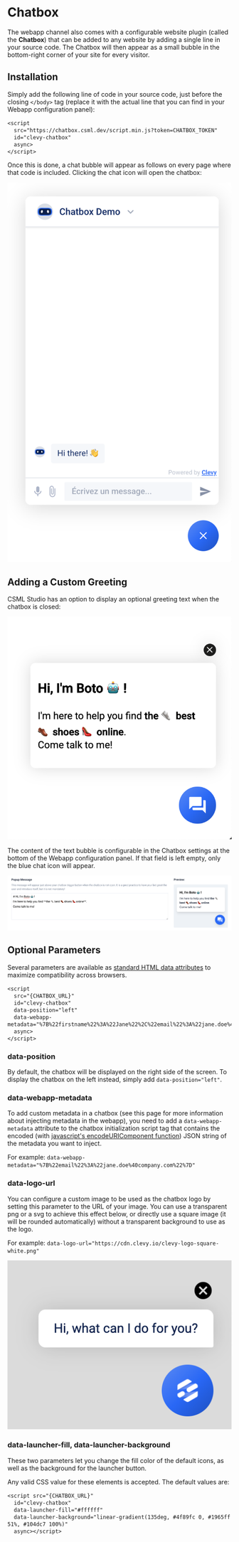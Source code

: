 # Chatbox

The webapp channel also comes with a configurable website plugin \(called the **Chatbox**\) that can be added to any website by adding a single line in your source code. The Chatbox will then appear as a small bubble in the bottom-right corner of your site for every visitor.

## Installation

Simply add the following line of code in your source code, just before the closing `</body>` tag \(replace it with the actual line that you can find in your Webapp configuration panel\):

```markup
<script
  src="https://chatbox.csml.dev/script.min.js?token=CHATBOX_TOKEN"
  id="clevy-chatbox"
  async>
</script>
```

Once this is done, a chat bubble will appear as follows on every page where that code is included. Clicking the chat icon will open the chatbox:

![](../../.gitbook/assets/image%20%2837%29.png)

## Adding a Custom Greeting

CSML Studio has an option to display an optional greeting text when the chatbox is closed:

![](../../.gitbook/assets/image%20%2836%29.png)

The content of the text bubble is configurable in the Chatbox settings at the bottom of the Webapp configuration panel. If that field is left empty, only the blue chat icon will appear.

![](../../.gitbook/assets/image%20%2838%29.png)

## Optional Parameters

Several parameters are available as [standard HTML data attributes](https://developer.mozilla.org/en-US/docs/Learn/HTML/Howto/Use_data_attributes) to maximize compatibility across browsers.

```markup
<script
  src="{CHATBOX_URL}"
  id="clevy-chatbox"
  data-position="left"
  data-webapp-metadata="%7B%22firstname%22%3A%22Jane%22%2C%22email%22%3A%22jane.doe%40company.com%22%7D"
  async>
</script>
```

### data-position

By default, the chatbox will be displayed on the right side of the screen. To display the chatbox on the left instead, simply add `data-position="left"`.

### data-webapp-metadata

To add custom metadata in a chatbox \(see this page for more information about injecting metadata in the webapp\), you need to add a `data-webapp-metadata` attribute to the chatbox initialization script tag that contains the encoded \(with [javascript's encodeURIComponent function](https://developer.mozilla.org/en-US/docs/Web/JavaScript/Reference/Global_Objects/encodeURIComponent)\) JSON string of the metadata you want to inject.

For example: `data-webapp-metadata="%7B%22email%22%3A%22jane.doe%40company.com%22%7D"`

### data-logo-url

You can configure a custom image to be used as the chatbox logo by setting this parameter to the URL of your image. You can use a transparent png or a svg to achieve this effect below, or directly use a square image \(it will be rounded automatically\) without a transparent background to use as the logo.

For example: `data-logo-url="https://cdn.clevy.io/clevy-logo-square-white.png"`

![](../../.gitbook/assets/image%20%2887%29.png)

### data-launcher-fill, data-launcher-background

These two parameters let you change the fill color of the default icons, as well as the background for the launcher button.

Any valid CSS value for these elements is accepted. The default values are:

```markup
<script src="{CHATBOX_URL}"
  id="clevy-chatbox"
  data-launcher-fill="#ffffff"
  data-launcher-background="linear-gradient(135deg, #4f89fc 0, #1965ff 51%, #104dc7 100%)"
  async></script>
```


